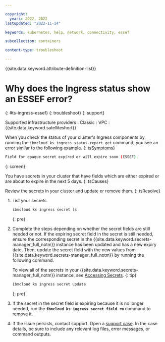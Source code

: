 ```yaml
---

copyright: 
  years: 2022, 2022
lastupdated: "2022-11-14"

keywords: kubernetes, help, network, connectivity, essef

subcollection: containers

content-type: troubleshoot

---
```


{{site.data.keyword.attribute-definition-list}}


# Why does the Ingress status show an ESSEF error?
{: #ts-ingress-essef}
{: troubleshoot}
{: support}

Supported infrastructure providers
:   Classic
:   VPC
:   {{site.data.keyword.satelliteshort}}

When you check the status of your cluster's Ingress components by running the `ibmcloud ks ingress status-report get` command, you see an error similar to the following example.
{: tsSymptoms}

```sh
Field for opaque secret expired or will expire soon (ESSEF).
```
{: screen}

You have secrets in your cluster that have fields which are either expired or are about to expire in the next 5 days.
{: tsCauses}


Review the secrets in your cluster and update or remove them.
{: tsResolve}

1. List your secrets.
    ```sh
    ibmcloud ks ingress secret ls
    ```
    {: pre}

1. Complete the steps depending on whether the secret fields are still needed or not. If the expiring secret field in the secret is still needed, ensure the corresponding secret in the {{site.data.keyword.secrets-manager_full_notm}} instance has been updated and has a new expiry date. Then, update the secret field with the new values from {{site.data.keyword.secrets-manager_full_notm}} by running the following command.

    To view all of the secrets in your {{site.data.keyword.secrets-manager_full_notm}} instance, see [Accessing Secrets](/docs/secrets-manager?topic=secrets-manager-access-secrets&interface=ui#get-secret-value-ui).
    {: tip}

    ```sh
    ibmcloud ks ingress secret update
    ```
    {: pre}

1. If the secret in the secret field is expiring because it is no longer needed, run the **`ibmcloud ks ingress secret field rm`** command to remove it.

1. If the issue persists, contact support. Open a [support case](/docs/get-support?topic=get-support-using-avatar). In the case details, be sure to include any relevant log files, error messages, or command outputs.


